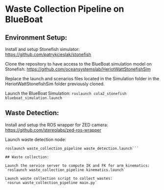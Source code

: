 # Waste Collection Pipeline on BlueBoat

## Environment Setup:

Install and setup Stonefish simulator:
https://github.com/patrykcieslak/stonefish

Clone the repository to have access to the BlueBoat simulation model on Stonefish:
https://github.com/oceansystemslab/HeriotWattStonefishSim

Replace the launch and scenarios files located in the Simulation folder in the HeriotWattStonefishSim folder previously cloned.

Launch the BlueBoat Simulation:
`roslaunch cola2_stonefish blueboat_simulation.launch`

## Waste Detection:

Install and setup the ROS wrapper for ZED camera:
https://github.com/stereolabs/zed-ros-wrapper

Launch waste detection node:
```roslaunch waste_collection_pipeline transform.launch
roslaunch waste_collection_pipeline waste_detection.launch```

## Waste collection: 

Launch the service server to compute IK and FK for arm kinematics:
`roslaunch waste_collection_pipeline kinematics.launch`

Launch waste collection script to collect wastes:
`rosrun waste_collection_pipeline main.py`
